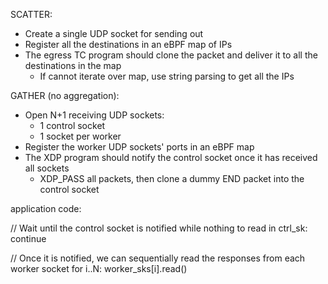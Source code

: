 SCATTER:

- Create a single UDP socket for sending out
- Register all the destinations in an eBPF map of IPs
- The egress TC program should clone the packet and deliver it to all the destinations in the map
    - If cannot iterate over map, use string parsing to get all the IPs


GATHER (no aggregation):

- Open N+1 receiving UDP sockets:
    - 1 control socket
    - 1 socket per worker
- Register the worker UDP sockets' ports in an eBPF map
- The XDP program should notify the control socket once it has received all sockets
    - XDP_PASS all packets, then clone a dummy END packet into the control socket

application code:

// Wait until the control socket is notified
while nothing to read in ctrl_sk:
    continue

// Once it is notified, we can sequentially read the responses from each worker socket
for i..N:
    worker_sks[i].read()
